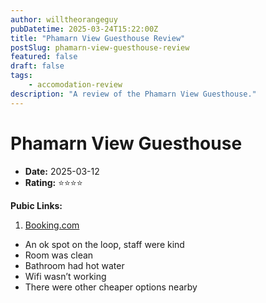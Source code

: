 ```yaml
---
author: willtheorangeguy
pubDatetime: 2025-03-24T15:22:00Z
title: "Phamarn View Guesthouse Review"
postSlug: phamarn-view-guesthouse-review
featured: false
draft: false
tags:
    - accomodation-review
description: "A review of the Phamarn View Guesthouse."
---
```


# Phamarn View Guesthouse

-   **Date:** 2025-03-12
-   **Rating:** ⭐⭐⭐⭐

**Pubic Links:**

1. [Booking.com](https://www.booking.com/hotel/la/phamarn-view-guesthouse.html?aid=332731&label=review_am&sid=c7f521e3328b99263d830acc16a4229b&activeTab=htReviews&dist=0&keep_landing=1&rurl=68f9b74ec9134798&sb_price_type=total&type=total&#tab-reviews:~:text=March%2012%2C%202025-,Very%20Good,-Scored%208.0)

- An ok spot on the loop, staff were kind
- Room was clean
- Bathroom had hot water
- Wifi wasn’t working
- There were other cheaper options nearby
